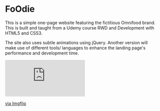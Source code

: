 # FoOdie

This is a simple one-page website featuring the fictitious Omnifood brand. This is built and taught from a Udemy course RWD and Development with HTML5 and CSS3.

The site also uses subtle animations using jQuery. Another version will make use of different tools/ languages to enhance the landing page's performance and development time.

<div style="width:260px;max-width:100%;"><div style="height:0;padding-bottom:45.77%;position:relative;"><iframe width="260" height="119" style="position:absolute;top:0;left:0;width:100%;height:100%;" frameBorder="0" src="https://imgflip.com/embed/544nlr"></iframe></div><p><a href="https://imgflip.com/gif/544nlr">via Imgflip</a></p></div>

